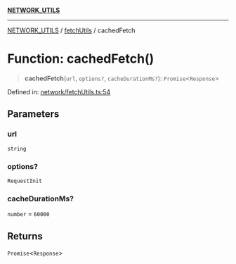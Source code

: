 [**NETWORK_UTILS**](../../README.md)

***

[NETWORK_UTILS](../../README.md) / [fetchUtils](../README.md) / cachedFetch

# Function: cachedFetch()

> **cachedFetch**(`url`, `options?`, `cacheDurationMs?`): `Promise`\<`Response`\>

Defined in: [network/fetchUtils.ts:54](https://github.com/dailker/everyutil/blob/7c30ec40bbb398255a9be572db0a537e8bcb9c11/src/network/fetchUtils.ts#L54)

## Parameters

### url

`string`

### options?

`RequestInit`

### cacheDurationMs?

`number` = `60000`

## Returns

`Promise`\<`Response`\>
